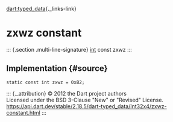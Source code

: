 [dart:typed\_data](../../dart-typed_data/dart-typed_data-library){._links-link}

zxwz constant
=============

::: {.section .multi-line-signature}
[int](../../dart-core/int-class) const zxwz
:::

Implementation {#source}
--------------

``` {.language-dart data-language="dart"}
static const int zxwz = 0xB2;
```

::: {._attribution}
© 2012 the Dart project authors\
Licensed under the BSD 3-Clause \"New\" or \"Revised\" License.\
<https://api.dart.dev/stable/2.18.5/dart-typed_data/Int32x4/zxwz-constant.html>
:::

